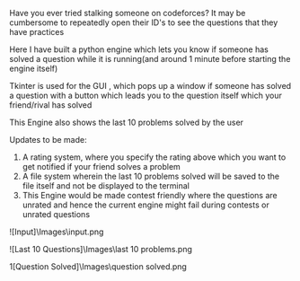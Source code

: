 Have you ever tried stalking someone on codeforces?
It may be cumbersome  to repeatedly open their ID's to see the questions that they have practices

Here I have built a python engine which lets you know if someone has solved a question while it is running(and around 1 minute before starting the engine itself)

Tkinter is used for the GUI , which pops up a window if someone has solved a question with a button 
which leads you to the question itself which your friend/rival has solved

This Engine also shows the last 10 problems solved by the user

Updates to be made: 
1. A rating system, where you specify the rating above which you want to get notified
if your friend solves a problem
2. A file system wherein the last 10 problems solved will be saved to the file itself and
not be displayed to the terminal
3. This Engine would be made contest friendly where the questions are unrated and hence the current engine might fail during contests or unrated questions

![Input]\Images\input.png

![Last 10 Questions]\Images\last 10 problems.png

1[Question Solved]\Images\question solved.png


